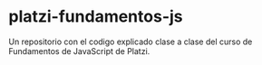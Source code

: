 # platzi-fundamentos-js
Un repositorio con el codigo explicado clase a clase del curso de Fundamentos de JavaScript de Platzi.

